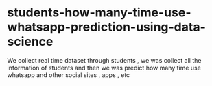 # students-how-many-time-use-whatsapp-prediction-using-data-science
We collect  real time dataset through students , we was collect all the information of students and then we was predict how many time use whatsapp and other social sites , apps , etc 
